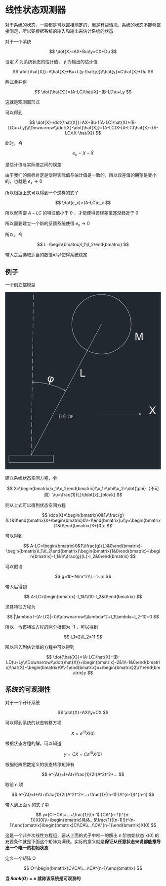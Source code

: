 # 线性状态观测器

对于系统的状态，一般都是可以直接测定的，但是有些情况，系统的状态不能够直接测定，所以要根据系统的输入和输出来估计系统的状态

对于一个系统

$$
\dot{X}=AX+Bu\\y=CX+Du
$$

设定 $\hat{X}$ 为系统状态的估计值， $\hat{y}$ 为输出的估计值

$$
\dot{\hat{X}}=A\hat{X}+Bu+L(y-\hat{y})\\\hat{y}=C\hat{X}+Du
$$

两式合并得

$$
\dot{\hat{X}}=(A-LC)\hat{X}+(B-LD)u+Ly
$$

这就是观测器形式

可以得到

$$
\dot{X}-\dot{\hat{X}}=AX+Bu-((A-LC)\hat{X}+(B-LD)u+Ly)\\\Downarrow\\\dot{X}-\dot{\hat{X}}=(A-LC)X-(A-LC)\hat{X}=(A-LC)(X-\hat{X})
$$

此时，令

$$
e_x={X}-{\hat{X}}
$$

是估计值与实际值之间的误差

由于我们的目标肯定是使得实际值与估计值是一致的，所以误差值的期望是变小的，也就是 $e_x→0$

所以根据上式可以得到一个这样的式子

$$
\dot{e_x}=(A-LC)e_x
$$

所以就需要 $A-LC$ 的特征值小于 0 ，才能使得该误差值逐渐趋近于 0

所以需要建立一个新的反馈系统使得 $e_x→0$

所以，令

$$
L=\begin{bmatrix}l_1\\l_2\end{bmatrix}
$$

带入之后选取适当的数值可以使得系统稳定

## 例子

一个倒立摆模型

![1](image/1.png)

建立系统状态空间方程，令

$$
X=\begin{bmatrix}x_1\\x_2\end{bmatrix}\\x_1=\phi\\x_2=\dot{\phi}（不可测）\\u=\frac{1}{L}\ddot{x}_{block}
$$

则从上式可以得到状态空间方程

$$
\dot{X}=\begin{bmatrix}0&1\\\frac{g}{L}&0\end{bmatrix}X+\begin{bmatrix}0\\-1\end{bmatrix}u\\y=\begin{bmatrix}1&0\end{bmatrix}X+[0]u
$$

可以得到

$$
A-LC=\begin{bmatrix}0&1\\\frac{g}{L}&0\end{bmatrix}-\begin{bmatrix}l_1\\l_2\end{bmatrix}\begin{bmatrix}1&0\end{bmatrix}=\begin{bmatrix}-l_1&1\\\frac{g}{L}-l_2&0\end{bmatrix}
$$

可以假设

$$
g=10~N/m^2\\L=1~m
$$

带入后得到

$$
A-LC=\begin{bmatrix}-l_1&1\\10-l_2&0\end{bmatrix}
$$

求其特征方程为

$$
|\lambda I-(A-LC)|=0\\\downarrow\\\lambda^2+l_1\lambda+l_2-10=0
$$

所以，令该特征方程的两个根都为 -1 ，可以得到

$$
l_1=2\\l_2=11
$$

所以带入到估计值的方程中可以得到

$$
\dot{\hat{X}}=(A-LC)\hat{X}+(B-LD)u+Ly\\\Downarrow\\\dot{\hat{X}}=\begin{bmatrix}-2&1\\-1&0\end{bmatrix}\hat{X}+\begin{bmatrix}0\\-1\end{bmatrix}u+\begin{bmatrix}2\\11\end{bmatrix}y
$$

## 系统的可观测性

对于一个开环系统

$$
\dot{X}=AX\\y=CX
$$

可以得到系统的状态转移方程

$$
X=e^{At}X(0)
$$

根据状态方程的解，可以知道

$$
y=CX=Ce^{At}X(0)
$$

根据矩阵质数定义的状态转移矩阵有

$$
e^{At}=I+At+\frac{1}{2!}A^2t^2+...
$$

取前 n 项

$$
e^{At}=I+At+\frac{1}{2!}A^2t^2+...+\frac{1}{(n-1)!}A^{n-1}t^{n-1}
$$

带入到上面 y 的式子中

$$
y=(CI+CAt+...+\frac{1}{(n-1)!}CA^{n-1}t^{n-1})X(0)\\=\begin{bmatrix}I&t&...&\frac{1}{(n-1)!}t^{n-1}\end{bmatrix}\begin{bmatrix}C\\CA\\...\\CA^{n-1}\end{bmatrix}X(0)
$$

这是一个非齐次线性方程组，要从上面的式子中唯一的解出 n 阶初始状态 x(0) 的充要条件就是下面这个矩阵为满秩。实际的意义就是**保证从任意状态来说都能推导出一个唯一的初始状态**

定义一个矩阵 O

$$
O=\begin{bmatrix}C\\CA\\...\\CA^{n-1}\end{bmatrix}
$$

**当 $Rank(O)=n$ 就称该系统是可观测的**